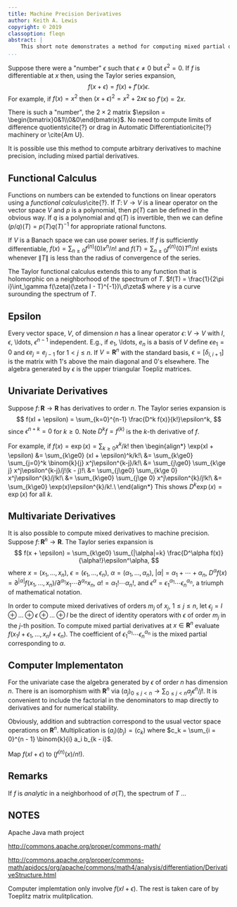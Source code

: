 ```yaml
---
title: Machine Precision Derivatives
author: Keith A. Lewis
copyright: © 2019
classoption: fleqn
abstract: |
	This short note demonstrates a method for computing mixed partial derivatives to machine precision.
...
```


Suppose there were a "number" $\epsilon$ such that $\epsilon\not=0$ but
$\epsilon^2 = 0$. If $f$ is differentiable at $x$ then, using the Taylor
series expansion,
$$
	f(x + \epsilon) = f(x) + f'(x) \epsilon.
$$
For example, if $f(x) = x^2$ then $(x + \epsilon)^2 = x^2 + 2x\epsilon$
so $f'(x) = 2x$.

There is such a "number", the $2\times 2$ matrix $\epsilon =
\begin{bmatrix}0&1\\0&0\end{bmatrix}$.
No need to compute limits of difference quotients\cite{?} or drag in Automatic Differentiation\cite{?} machinery
or \cite{Am U}.

It is possible use this method to compute arbitrary derivatives to machine precision, including
mixed partial derivatives.

## Functional Calculus

Functions on numbers can be extended to functions on linear operators
using a _functional calculus_\cite{?}. If $T\colon V\to V$ is a linear operator
on the vector space $V$ and $p$ is a polynomial, then $p(T)$ can be
defined in the obvious way. If $q$ is a polynomial and $q(T)$ is
invertible, then we can define $(p/q)(T) = p(T)q(T)^{-1}$ for
appropriate rational functons.

If $V$ is a Banach space we can use power series.  If $f$ is sufficiently
differentiable, $f(x) = \sum_{n\ge0} f^{(n)}(0) x^n/n!$ and
$f(T) = \sum_{n\ge0} f^{(n)}(0) T^n/n!$ exists whenever $\|T\|$
is less than the radius of convergence of the series.

The Taylor functional calculus extends this to any function that is
holomorphic on a neighborhood of the spectrum of $T$.
$f(T) = \frac{1}{2\pi i}\int_\gamma f(\zeta)(\zeta I - T)^{-1})\,d\zeta$ where
$\gamma$ is a curve surounding the spectrum of $T$.

## Epsilon

Every vector space, $V$, of dimension $n$ has a linear operator $\epsilon\colon V\to V$
with $I$, $\epsilon$, \ldots, $\epsilon^{n-1}$ independent. E.g., if $e_1$, \ldots, $e_n$
is a basis of $V$ define $\epsilon e_1 = 0$ and $\epsilon e_j = e_{j-1}$ for $1 < j \le n$.
If $V = \mathbf{R}^n$ with the standard basis, $\epsilon = [\delta_{i,i+1}]$ is the matrix with $1$'s above
the main diagonal and $0$'s elsewhere. The algebra generated by $\epsilon$ is the
upper triangular Toepliz matrices.

## Univariate Derivatives

Suppose $f\colon\mathbf{R}\to\mathbf{R}$ has derivatives to order $n$. The Taylor series expansion is
$$
	f(xI + \epsilon) = \sum_{k=0}^{n-1} \frac{D^k f(x)}{k!}\epsilon^k,
$$
since $\epsilon^{n+k} = 0$ for $k\ge 0$. Note $D^k f = f^{(k)}$ is the $k$-th derivative of $f$.

For example, if $f(x) = \exp(x) = \sum_{k\ge0} x^k/k!$ then
\begin{align*}
\exp(xI + \epsilon) &= \sum_{k\ge0} (xI + \epsilon)^k/k!\\
&= \sum_{k\ge0} \sum_{j=0}^k \binom{k}{j} x^j\epsilon^{k-j}/k!\\
&= \sum_{j\ge0} \sum_{k\ge j} x^j\epsilon^{k-j}/j!(k - j)!\\
&= \sum_{j\ge0} \sum_{k\ge 0} x^j\epsilon^{k}/j!k!\\
&= \sum_{k\ge0} \sum_{j\ge 0} x^j\epsilon^{k}/j!k!\\
&= \sum_{k\ge0} \exp(x)\epsilon^{k}/k!.\\
\end{align*}
This shows $D^k\exp(x) = \exp(x)$ for all $k$.


## Multivariate Derivatives

It is also possible to compute mixed derivatives to machine precision.
Suppose $f\colon\mathbf{R}^n\to\mathbf{R}$. The Taylor series expansion is
$$
	f(x + \epsilon) = \sum_{k\ge0} \sum_{|\alpha|=k} \frac{D^\alpha f(x)}{\alpha!}\epsilon^\alpha,
$$
where $x = (x_1,\ldots,x_n)$,
$\epsilon = (\epsilon_1,\ldots,\epsilon_n$),
$\alpha = (\alpha_1, \ldots, \alpha_n)$,
$|\alpha| = \alpha_1 + \cdots + \alpha_n$,
$D^\alpha f(x) = \partial^{|\alpha|}f(x_1,\ldots,x_n)/\partial^{\alpha_1} x_1\cdots\partial^{\alpha_n} x_n$,
$\alpha! = \alpha_1!\cdots\alpha_n!$,
and $\epsilon^\alpha = \epsilon_1^{\alpha_1}\cdots\epsilon_n^{\alpha_n}$,
a triumph of mathematical notation.

In order to compute mixed derivatives of orders $m_j$ of $x_j$, $1\le j
\le n$, let $\epsilon_j = I\oplus\dots\oplus\epsilon\oplus\dots\oplus
I$ be the direct of identity operators with $\epsilon$
of order $m_j$ in the $j$-th position. To compute mixed
partial derivatives at $x\in\mathbf{R}^n$ evaluate
$f(x_1 I + \epsilon_1,\ldots,x_n I + \epsilon_n)$. The coefficient of
$\epsilon_1^{\alpha_1}\cdots\epsilon_n^{\alpha_n}$ is the mixed partial
corresponding to $\alpha$.

## Computer Implementaton

For the univariate case the algebra generated by $\epsilon$ of order $n$ has dimension
$n$. There is an isomorphism with $\mathbf{R}^n$ via $(a_j)_{0\le j<n}\to\sum_{0\le j < n} a_j \epsilon^n/j!$.
It is convenient to include the factorial in the denominators to map directly to
derivatives and for numerical stability.

Obviously, addition and subtraction correspond to the usual vector space operations on $\mathbf{R}^n$.
Multiplication is $(a_i)(b_j) = (c_k)$ where $c_k = \sum_{i = 0}^{n - 1} \binom{k}{i} a_i b_{k - i}$.

Map $f(xI + \epsilon)$ to $(f^{(n)}(x)/n!)$.

## Remarks

If $f$ is _analytic_ in a neighborhood of $\sigma(T)$, the spectrum of $T$ ...

## NOTES

Apache Java math project

http://commons.apache.org/proper/commons-math/

http://commons.apache.org/proper/commons-math/apidocs/org/apache/commons/math4/analysis/differentiation/DerivativeStructure.html

Computer implemtation only involve $f(xI + \epsilon)$. The rest is taken care of by Toeplitz matrix mulitplication.
